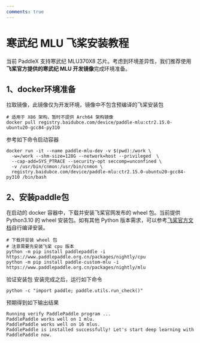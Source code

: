 ```yaml
---
comments: true
---
```


# 寒武纪 MLU 飞桨安装教程

当前 PaddleX 支持寒武纪 MLU370X8 芯片。考虑到环境差异性，我们推荐使用<b>飞桨官方提供的寒武纪 MLU 开发镜像</b>完成环境准备。


## 1、docker环境准备
拉取镜像，此镜像仅为开发环境，镜像中不包含预编译的飞桨安装包

```
# 适用于 X86 架构，暂时不提供 Arch64 架构镜像
docker pull registry.baidubce.com/device/paddle-mlu:ctr2.15.0-ubuntu20-gcc84-py310
```
参考如下命令启动容器

```
docker run -it --name paddle-mlu-dev -v $(pwd):/work \
  -w=/work --shm-size=128G --network=host --privileged  \
  --cap-add=SYS_PTRACE --security-opt seccomp=unconfined \
  -v /usr/bin/cnmon:/usr/bin/cnmon \
  registry.baidubce.com/device/paddle-mlu:ctr2.15.0-ubuntu20-gcc84-py310 /bin/bash
```

## 2、安装paddle包
在启动的 docker 容器中，下载并安装飞桨官网发布的 wheel 包。当前提供 Python3.10 的 wheel 安装包。如有其他 Python 版本需求，可以参考[飞桨官方文档](https://www.paddlepaddle.org.cn/install/quick)自行编译安装。

```
# 下载并安装 wheel 包
# 注意需要先安装飞桨 cpu 版本
python -m pip install paddlepaddle -i https://www.paddlepaddle.org.cn/packages/nightly/cpu
python -m pip install paddle-custom-mlu -i https://www.paddlepaddle.org.cn/packages/nightly/mlu
```
验证安装包 安装完成之后，运行如下命令

```
python -c "import paddle; paddle.utils.run_check()"
```
预期得到如下输出结果

```
Running verify PaddlePaddle program ...
PaddlePaddle works well on 1 mlu.
PaddlePaddle works well on 16 mlus.
PaddlePaddle is installed successfully! Let's start deep learning with PaddlePaddle now.
```
